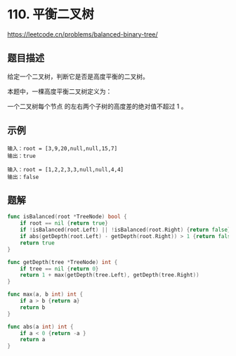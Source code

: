 # 110. 平衡二叉树
https://leetcode.cn/problems/balanced-binary-tree/

## 题目描述
给定一个二叉树，判断它是否是高度平衡的二叉树。

本题中，一棵高度平衡二叉树定义为：

一个二叉树每个节点 的左右两个子树的高度差的绝对值不超过 1 。


## 示例
```
输入：root = [3,9,20,null,null,15,7]
输出：true
```
```
输入：root = [1,2,2,3,3,null,null,4,4]
输出：false
```

## 题解
```go
func isBalanced(root *TreeNode) bool {
    if root == nil {return true}
    if !isBalanced(root.Left) || !isBalanced(root.Right) {return false}
    if abs(getDepth(root.Left) - getDepth(root.Right)) > 1 {return false }
    return true 
}

func getDepth(tree *TreeNode) int {
    if tree == nil {return 0}
    return 1 + max(getDepth(tree.Left), getDepth(tree.Right))
}

func max(a, b int) int {
    if a > b {return a}
    return b
}

func abs(a int) int {
    if a < 0 {return -a }
    return a 
}
```